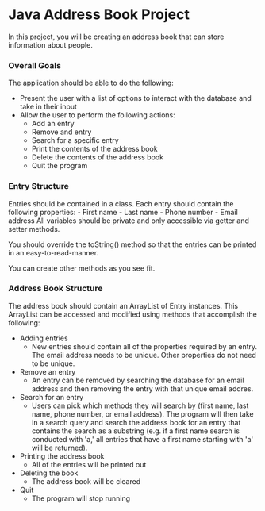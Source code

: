 # Java Address Book Project
In this project, you will be creating an address book that can store information about people.
### Overall Goals
The application should be able to do the following:
- Present the user with a list of options to interact with the database and take in their input
- Allow the user to perform the following actions:
  - Add an entry
  - Remove and entry
  - Search for a specific entry
  - Print the contents of the address book
  - Delete the contents of the address book
  - Quit the program

### Entry Structure
Entries should be contained in a class. Each entry should contain the following 
properties: - First name - Last name - Phone number - Email address All variables
should be private and only accessible via getter and setter methods.

You should override the toString() method so that the entries can be printed in 
an easy-to-read-manner.

You can create other methods as you see fit.

### Address Book Structure
The address book should contain an ArrayList of Entry instances. This ArrayList 
can be accessed and modified using methods that accomplish the following:

- Adding entries
  - New entries should contain all of the properties required by an entry. The email address needs to be unique. Other properties do not need to be unique.
- Remove an entry
  - An entry can be removed by searching the database for an email address and then removing the entry with that unique email addres.
- Search for an entry
  - Users can pick which methods they will search by (first name, last name, phone number, or email address). The program will then take in a search query
    and search the address book for an entry that contains the search as a substring (e.g. if a first name search is conducted with 'a,' all entries that have a
    first name starting with 'a' will be returned).
- Printing the address book
  - All of the entries will be printed out
- Deleting the book
  - The address book will be cleared
- Quit
  - The program will stop running